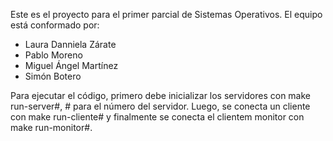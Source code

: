 Este es el proyecto para el primer parcial de Sistemas Operativos. El equipo está conformado por:

- Laura Danniela Zárate
- Pablo Moreno
- Miguel Ángel Martínez
- Simón Botero

Para ejecutar el código, primero debe inicializar los servidores con make run-server#, # para el número del servidor. Luego, se conecta un cliente con make run-cliente# y finalmente se conecta el clientem monitor con make run-monitor#.
